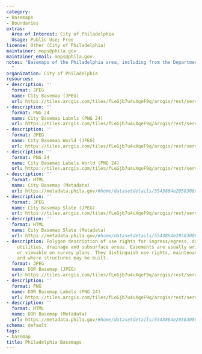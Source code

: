 ```yaml
---
category:
- Basemaps
- Boundaries
extras:
  Area of Interest: City of Philadelphia
  Usage: Public Use; Free
license: Other (City of Philadelphia)
maintainer: maps@phila.gov
maintainer_email: maps@phila.gov
notes: "Basemaps of the Philadelphia area, including from the Department of Records.\
  "
organization: City of Philadelphia
resources:
- description: ''
  format: JPEG
  name: City Basemap (JPEG)
  url: https://tiles.arcgis.com/tiles/fLeGjb7u4uXqeF9q/arcgis/rest/services/CityBasemap/MapServer
- description: ''
  format: PNG 24
  name: City Basemap Labels (PNG 24)
  url: https://tiles.arcgis.com/tiles/fLeGjb7u4uXqeF9q/arcgis/rest/services/CityBasemap_Labels/MapServer
- description: ''
  format: JPEG
  name: City Basemap World (JPEG)
  url: https://tiles.arcgis.com/tiles/fLeGjb7u4uXqeF9q/arcgis/rest/services/CityBasemap_World/MapServer
- description: ''
  format: PNG 24
  name: City Basemap Labels World (PNG 24)
  url: https://tiles.arcgis.com/tiles/fLeGjb7u4uXqeF9q/arcgis/rest/services/CityBasemap_Labels_World/MapServer
- description: ''
  format: HTML
  name: City Basemap (Metadata)
  url: https://metadata.phila.gov/#home/datasetdetails/5543864e20583086178c4ea0/representationdetails/60a7bb54ba5d6f001ed176bc/
- description: ''
  format: JPEG
  name: City Basemap Slate (JPEG)
  url: https://tiles.arcgis.com/tiles/fLeGjb7u4uXqeF9q/arcgis/rest/services/CityBasemap_Slate/MapServer
- description: ''
  format: HTML
  name: City Basemap Slate (Metadata)
  url: https://metadata.phila.gov/#home/datasetdetails/5543864e20583086178c4ea0/representationdetails/60a7bbe7762bc20024036547/
- description: Polygon description of use rights for ingress/egress, driveways, alleyways,
    utilities, drainage and subsurface areas. Easements are usually written in deeds
    or viewable on survey plans. They distinguish use rights, maintenance obligations,
    and where structures may be built.
  format: JPEG
  name: DOR Basemap (JPEG)
  url: https://tiles.arcgis.com/tiles/fLeGjb7u4uXqeF9q/arcgis/rest/services/DORBasemap/MapServer
- description: ''
  format: PNG
  name: DOR Basemap Labels (PNG 24)
  url: https://tiles.arcgis.com/tiles/fLeGjb7u4uXqeF9q/arcgis/rest/services/DORBasemap_Labels/MapServer
- description: ''
  format: HTML
  name: DOR Basemap (Metadata)
  url: https://metadata.phila.gov/#home/datasetdetails/5543864e20583086178c4ea0/representationdetails/60a7bb7cab3e8a001e4f8df5/
schema: default
tags:
- basemap
title: Philadelphia Basemaps
---
```

